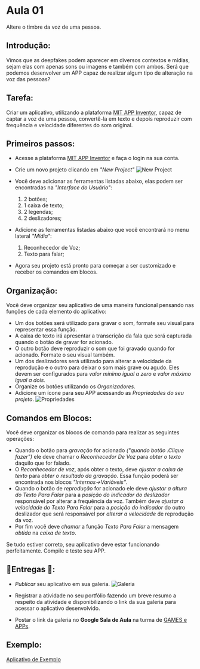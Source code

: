 # Aula 01

Altere o timbre da voz de uma pessoa.

## Introdução: 

Vimos que as deepfakes podem aparecer em diversos contextos e mídias, sejam elas com apenas sons ou imagens e também com ambos. Será que podemos desenvolver um APP capaz de realizar algum tipo de alteração na voz das pessoas? 

## Tarefa: 

Criar um aplicativo, utilizando a plataforma [MIT APP Inventor](https://appinventor.mit.edu/), capaz de captar a voz de uma pessoa, convertê-la em texto e depois reproduzir com frequência e velocidade diferentes do som original.

## Primeiros passos: 

  * Acesse a plataforma [MIT APP Inventor](https://appinventor.mit.edu/) e faça o login na sua conta.
    
  * Crie um novo projeto clicando em *"New Project"*
![New Project](https://github.com/user-attachments/assets/326c30a8-f749-4c0b-8a28-688214f140ab)

  * Você deve adicionar as ferramentas listadas abaixo, elas podem ser encontradas na *"Interface do Usuário"*:
    1. 2 botões;
    2. 1 caixa de texto;
    3. 2 legendas;
    4. 2 deslizadores;
       
  * Adicione as ferramentas listadas abaixo que você encontrará no menu lateral *"Mídia"*:
    1. Reconhecedor de Voz;
    2. Texto para falar;

  * Agora seu projeto está pronto para começar a ser customizado e receber os comandos em blocos.

## Organização:

  Você deve organizar seu aplicativo de uma maneira funcional pensando nas funções de cada elemento do aplicativo:
  
  * Um dos botões será utilizado para gravar o som, formate seu visual para representar essa função.
  * A caixa de texto irá apresentar a transcrição da fala que será capturada quando o botão de gravar for acionado.
  * O outro botão deve reproduzir o som que foi gravado quando for acionado. Formate o seu visual também.
  * Um dos deslizadores será utilizado para alterar a velocidade da reprodução e o outro para deixar o som mais grave ou agudo. Eles devem ser configurados para *valor mínimo igual a zero* e *valor máximo igual a dois*.
  * Organize os botões utilizando os *Organizadores*.
  * Adicione um ícone para seu APP acessando as *Propriedades do seu projeto*.
    ![Propriedades](https://github.com/user-attachments/assets/9f2ce0b6-de80-46c8-9a56-f4685c850d33)


## Comandos em Blocos:

  Você deve organizar os blocos de comando para realizar as seguintes operações:

  * Quando o botão para *gravação* for acionado *("quando botão .Clique fazer")* ele deve chamar o *Reconhecedor De Voz* para *obter o texto* daquilo que for falado.
  * O *Reconhecedor de voz*, após obter o texto, deve *ajustar a caixa de texto* para *obter o resultado da gravação*. Essa função poderá ser encontrada nos blocos *"Internos->Variáveis"*.
  * Quando o botão de *reprodução* for acionado ele deve *ajustar a altura do Texto Para Falar* para a *posição do indicador do deslizador* responsável por alterar a frequência da voz. Também deve *ajustar a velocidade do Texto Para Falar* para a *posição do indicador* do outro deslizador que será responsável por *alterar a velocidade* de reprodução da voz.
  * Por fim você deve *chamar* a função *Texto Para Falar* a mensagem *obtida* na *caixa de texto*.

  Se tudo estiver correto, seu aplicativo deve estar funcionando perfeitamente. Compile e teste seu APP.

## :pushpin:Entregas :eyes::

  * *Publicar* seu aplicativo em sua galeria.
    ![Galeria](https://github.com/user-attachments/assets/ac20a4ec-5ec8-42f7-ac19-dfddfc729ac7)

  * Registrar a atividade no seu portfólio fazendo um breve resumo a respeito da atividade e disponibilizando o link da sua galeria para acessar o aplicativo desenvolvido.
  * Postar o link da galeria no **Google Sala de Aula** na turma de [GAMES e APPs](https://classroom.google.com/c/Njg0OTk5NTIxMzA5?cjc=vktf4pd).

## Exemplo:

[Aplicativo de Exemplo](https://gallery.appinventor.mit.edu/?galleryid=2fe90414-f4c1-4f6e-852c-6802a0c18a02)
